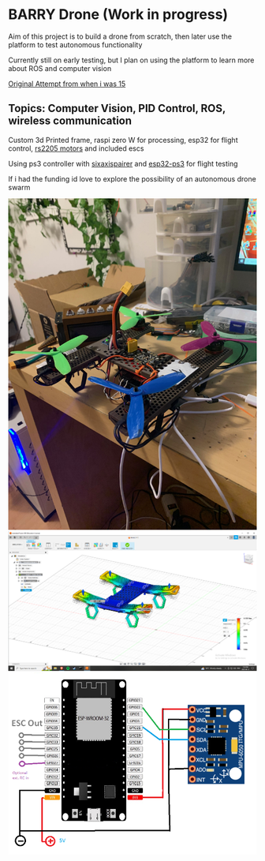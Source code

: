 # BARRY Drone (Work in progress)

Aim of this project is to build a drone from scratch, then later use the platform to test autonomous functionality

Currently still on early testing, but I plan on using the platform to learn more about ROS and computer vision

[Original Attempt from when i was 15](https://github.com/Stargor14/Stone-Drone)

## Topics: Computer Vision, PID Control, ROS, wireless communication

Custom 3d Printed frame, raspi zero W for processing, esp32 for flight control, [rs2205 motors](https://www.aliexpress.com/item/1005001270601236.html?spm=a2g0o.order_list.order_list_main.122.6ecf1802ioyX7h) and included escs

Using ps3 controller with [sixaxispairer](https://github.com/user-none/sixaxispairer) and [esp32-ps3](https://github.com/jvpernis/esp32-ps3) for flight testing

If i had the funding id love to explore the possibility of an autonomous drone swarm

![version1.jpg](photos/version1.jpeg)
![StressSimulation3.png](photos/StressSimulation3.png)
![wiring.png](photos/Wiring.png "Wiring")
